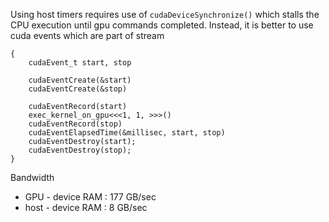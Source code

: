 
Using host timers requires use of `cudaDeviceSynchronize()` which stalls the CPU execution until gpu commands completed.  Instead, it is better to use cuda events which are part of stream

```
{
    cudaEvent_t start, stop
    
    cudaEventCreate(&start)
    cudaEventCreate(&stop)
    
    cudaEventRecord(start)
    exec_kernel_on_gpu<<<1, 1, >>>()
    cudaEventRecord(stop)
    cudaEventElapsedTime(&millisec, start, stop)
	cudaEventDestroy(start);
	cudaEventDestroy(stop);
}
```

Bandwidth  
* GPU - device RAM : 177 GB/sec
* host - device RAM : 8 GB/sec

